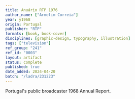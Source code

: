 ```yaml
---
title: Anuário RTP 1976
author_name: ["Armelim Correia"]
year: y1968
origin: Portugal
publisher: "RTP"
formats: [book, book-cover]
disciplines: [graphic-design, typography, illustration]
tags: ["television"]
ref_group: "241"
ref_id: "0003"
layout: artifact
status: complete
published: true
date_added: 2024-04-20
batch: "/ladra/231223"
---
```


Portugal's public broadcaster 1968 Annual Report.
